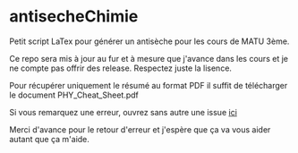 # antisecheChimie

Petit script LaTex pour générer un antisèche pour les cours de MATU 3ème.

Ce repo sera mis à jour au fur et à mesure que j'avance dans les cours et je ne compte pas offrir des release. Respectez juste la lisence.

Pour récupérer uniquement le résumé au format PDF il suffit de télécharger le document PHY_Cheat_Sheet.pdf

Si vous remarquez une erreur, ouvrez sans autre une issue [ici](https://github.com/Voeffray-Lucielle-EMF/antisechePhysique/issues/new)

Merci d'avance pour le retour d'erreur et j'espère que ça va vous aider autant que ça m'aide.

